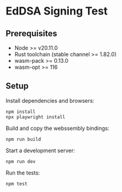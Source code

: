 # EdDSA Signing Test

## Prerequisites

* Node >= v20.11.0
* Rust toolchain (stable channel >= 1.82.0)
* wasm-pack >= 0.13.0
* wasm-opt >= 116

## Setup

Install dependencies and browsers:

```
npm install
npx playwright install
```

Build and copy the webssembly bindings:

```
npm run build
```

Start a development server:

```
npm run dev
```

Run the tests:

```
npm test
```
